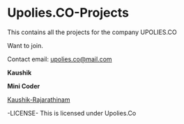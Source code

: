 # Upolies.CO-Projects

This contains all the projects for the company UPOLIES.CO

Want to join.

Contact email: upolies.co@mail.com

__Kaushik__

__Mini Coder__

[Kaushik-Rajarathinam](https://github.com/Kaushik-Rajarathinam)

-LICENSE-
This is licensed under Upolies.Co

